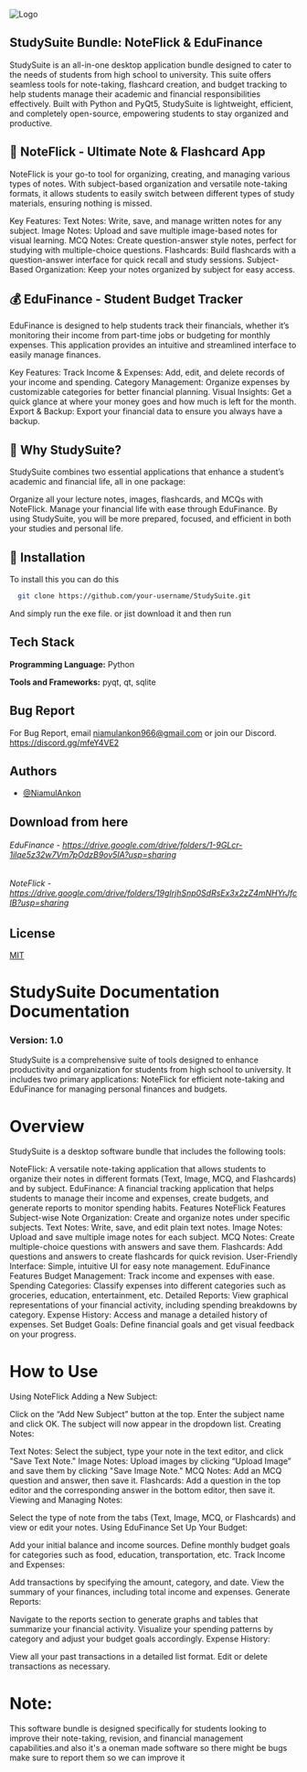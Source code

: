 
![Logo](https://dev-to-uploads.s3.amazonaws.com/uploads/articles/ugq6s7pyroobj0gkei63.png)


## StudySuite Bundle: NoteFlick & EduFinance

StudySuite is an all-in-one desktop application bundle designed to cater to the needs of students from high school to university. This suite offers seamless tools for note-taking, flashcard creation, and budget tracking to help students manage their academic and financial responsibilities effectively. Built with Python and PyQt5, StudySuite is lightweight, efficient, and completely open-source, empowering students to stay organized and productive.


## 📘 NoteFlick - Ultimate Note & Flashcard App
NoteFlick is your go-to tool for organizing, creating, and managing various types of notes. With subject-based organization and versatile note-taking formats, it allows students to easily switch between different types of study materials, ensuring nothing is missed.

Key Features:
Text Notes: Write, save, and manage written notes for any subject.
Image Notes: Upload and save multiple image-based notes for visual learning.
MCQ Notes: Create question-answer style notes, perfect for studying with multiple-choice questions.
Flashcards: Build flashcards with a question-answer interface for quick recall and study sessions.
Subject-Based Organization: Keep your notes organized by subject for easy access.
## 💰 EduFinance - Student Budget Tracker
EduFinance is designed to help students track their financials, whether it’s monitoring their income from part-time jobs or budgeting for monthly expenses. This application provides an intuitive and streamlined interface to easily manage finances.

Key Features:
Track Income & Expenses: Add, edit, and delete records of your income and spending.
Category Management: Organize expenses by customizable categories for better financial planning.
Visual Insights: Get a quick glance at where your money goes and how much is left for the month.
Export & Backup: Export your financial data to ensure you always have a backup.
## 🎯 Why StudySuite?
StudySuite combines two essential applications that enhance a student’s academic and financial life, all in one package:

Organize all your lecture notes, images, flashcards, and MCQs with NoteFlick.
Manage your financial life with ease through EduFinance.
By using StudySuite, you will be more prepared, focused, and efficient in both your studies and personal life.
## 📂 Installation

To install this you can do this

```bash
  git clone https://github.com/your-username/StudySuite.git
```
And simply run the exe file. or jist download it and then run

## Tech Stack

**Programming Language:** Python

**Tools and Frameworks:** pyqt, qt, sqlite


## Bug Report

For Bug Report, email niamulankon966@gmail.com or join our Discord.
https://discord.gg/mfeY4VE2


## Authors

- [@NiamulAnkon](https://github.com/NiamulAnkon)


## Download from here

###### EduFinance - https://drive.google.com/drive/folders/1-9GLcr-1ilqe5z32w7Vm7pOdzB9ov5IA?usp=sharing
###### NoteFlick - https://drive.google.com/drive/folders/19gIrjhSnp0SdRsEx3x2zZ4mNHYrJfcIB?usp=sharing


## License

[MIT](https://github.com/NiamulAnkon/STUDYSUITE/blob/main/Licence)


# StudySuite Documentation Documentation

### Version: 1.0

StudySuite is a comprehensive suite of tools designed to enhance productivity and organization for students from high school to university. It includes two primary applications: NoteFlick for efficient note-taking and EduFinance for managing personal finances and budgets.


# Overview
StudySuite is a desktop software bundle that includes the following tools:

NoteFlick: A versatile note-taking application that allows students to organize their notes in different formats (Text, Image, MCQ, and Flashcards) and by subject.
EduFinance: A financial tracking application that helps students to manage their income and expenses, create budgets, and generate reports to monitor spending habits.
Features
NoteFlick Features
Subject-wise Note Organization: Create and organize notes under specific subjects.
Text Notes: Write, save, and edit plain text notes.
Image Notes: Upload and save multiple image notes for each subject.
MCQ Notes: Create multiple-choice questions with answers and save them.
Flashcards: Add questions and answers to create flashcards for quick revision.
User-Friendly Interface: Simple, intuitive UI for easy note management.
EduFinance Features
Budget Management: Track income and expenses with ease.
Spending Categories: Classify expenses into different categories such as groceries, education, entertainment, etc.
Detailed Reports: View graphical representations of your financial activity, including spending breakdowns by category.
Expense History: Access and manage a detailed history of expenses.
Set Budget Goals: Define financial goals and get visual feedback on your progress.

# How to Use
Using NoteFlick
Adding a New Subject:

Click on the “Add New Subject” button at the top.
Enter the subject name and click OK.
The subject will now appear in the dropdown list.
Creating Notes:

Text Notes: Select the subject, type your note in the text editor, and click "Save Text Note."
Image Notes: Upload images by clicking “Upload Image” and save them by clicking "Save Image Note."
MCQ Notes: Add an MCQ question and answer, then save it.
Flashcards: Add a question in the top editor and the corresponding answer in the bottom editor, then save it.
Viewing and Managing Notes:

Select the type of note from the tabs (Text, Image, MCQ, or Flashcards) and view or edit your notes.
Using EduFinance
Set Up Your Budget:

Add your initial balance and income sources.
Define monthly budget goals for categories such as food, education, transportation, etc.
Track Income and Expenses:

Add transactions by specifying the amount, category, and date.
View the summary of your finances, including total income and expenses.
Generate Reports:

Navigate to the reports section to generate graphs and tables that summarize your financial activity.
Visualize your spending patterns by category and adjust your budget goals accordingly.
Expense History:

View all your past transactions in a detailed list format. Edit or delete transactions as necessary.

# Note: 
This software bundle is designed specifically for students looking to improve their note-taking, revision, and financial management capabilities.and also it's a oneman made software so there might be bugs make sure to report them so we can improve it